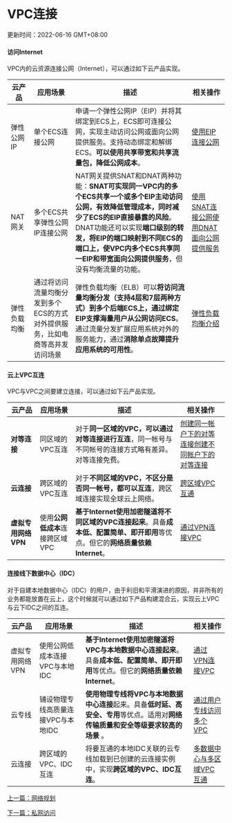 # VPC连接

更新时间：2022-06-16 GMT+08:00

#### 访问Internet

VPC内的云资源连接公网（Internet），可以通过如下云产品实现。

| 云产品       | 应用场景                                                     | 描述                                                         | 相关操作                                                     |
| ------------ | ------------------------------------------------------------ | ------------------------------------------------------------ | ------------------------------------------------------------ |
| 弹性公网IP   | 单个ECS连接公网                                              | 申请一个弹性公网IP（EIP）并将其绑定到ECS上，ECS即可连接公网，实现主动访问公网或面向公网提供服务。支持动态绑定和解绑ECS。**可以使用共享带宽和共享流量包，降低公网成本**。 | [使用EIP连接公网](https://support.huaweicloud.com/qs-vpc/zh-cn_topic_0017816228.html) |
| NAT网关      | 多个ECS共享弹性公网IP连接公网                                | NAT网关提供SNAT和DNAT两种功能：**SNAT可实现同一VPC内的多个ECS共享一个或多个EIP主动访问公网，有效降低管理成本，同时减少了ECS的EIP直接暴露的风险**。DNAT功能还可以实现**端口级别的转发，将EIP的端口映射到不同ECS的端口上，使VPC内多个ECS共享同一EIP和带宽面向公网提供服务**，但没有均衡流量的功能。 | [使用SNAT连接公网](https://support.huaweicloud.com/qs-natgateway/zh-cn_topic_0087895790.html)[使用DNAT面向公网提供服务](https://support.huaweicloud.com/qs-natgateway/nat_qs_0007.html) |
| 弹性负载均衡 | 通过将访问流量均衡分发到多个ECS的方式对外提供服务，比如电商等高并发访问场景 | 弹性负载均衡（ELB）可以**将访问流量均衡分发（支持4层和7层两种方式）到多个后端ECS上，通过绑定EIP支撑海量用户从公网访问ECS**。通过流量分发扩展应用系统对外的服务能力，通过**消除单点故障提升应用系统的可用性**。 | [弹性负载均衡介绍](https://support.huaweicloud.com/productdesc-elb/zh-cn_topic_0015479966.html) |

#### 云上VPC互连

VPC与VPC之间要建立连接，可以通过如下云产品实现。

| 云产品              | 应用场景                        | 描述                                                         | 相关操作                                                     |
| ------------------- | ------------------------------- | ------------------------------------------------------------ | ------------------------------------------------------------ |
| **对等连接**        | 同区域的VPC互连                 | 对于**同一区域的VPC，可以通过对等连接进行互连**，同一帐号与不同帐号的连接方式略有差异。对等连接免费。 | [创建同一帐户下的对等连接](https://support.huaweicloud.com/usermanual-vpc/zh-cn_topic_0046655037.html)[创建不同帐户下的对等连接](https://support.huaweicloud.com/usermanual-vpc/zh-cn_topic_0046655038.html) |
| **云连接**          | 跨区域的VPC互连                 | 对于**不同区域的VPC，不区分是否同一帐号，都可以互连**，跨区域连接实现全球云上网络。 | [跨区域VPC互通](https://support.huaweicloud.com/qs-cc/cc_02_0201.html) |
| **虚拟专用网络VPN** | 使用**公网低成本**连接跨区域VPC | **基于Internet使用加密隧道将不同区域的VPC连接起来**。具备**成本低、配置简单、即开即用**等优点。但它的**网络质量依赖Internet**。 | [通过VPN连接VPC](https://support.huaweicloud.com/bestpractice-vpn/vpn_05_0001.html) |

#### 连接线下数据中心（IDC）

对于自建本地数据中心（IDC）的用户，由于利旧和平滑演进的原因，并非所有的业务都能放置在云上，这个时候就可以通过如下产品构建混合云，实现云上VPC与云下IDC之间的互连。

| 云产品          | 应用场景                           | 描述                                                         | 相关操作                                                     |
| --------------- | ---------------------------------- | ------------------------------------------------------------ | ------------------------------------------------------------ |
| 虚拟专用网络VPN | 使用公网低成本连接VPC与本地IDC     | **基于Internet使用加密隧道将VPC与本地数据中心连接起来**。具备**成本低、配置简单、即开即用**等优点。但它的**网络质量依赖Internet**。 | [通过VPN连接VPC](https://support.huaweicloud.com/bestpractice-vpn/vpn_05_0001.html) |
| 云专线          | 铺设物理专线高质量连接VPC与本地IDC | **使用物理专线将VPC与本地数据中心连接**起来。具备**低时延、高安全、专用**等优点。适用对**网络传输质量和安全等级要求较高的场景** 。 | [通过用户专线访问多个VPC](https://support.huaweicloud.com/bestpractice-dc/dc_05_0004.html) |
| 云连接          | 跨区域的VPC、IDC互连               | 将要互通的本地IDC关联的云专线加载到已创建的云连接实例中，实现**跨区域的VPC、IDC互连**。 | [多数据中心与多区域VPC互通](https://support.huaweicloud.com/qs-cc/cc_02_0301.html) |



[上一篇：网络规划](https://support.huaweicloud.com/bestpractice-vpc/bestpractice_0002.html)

[下一篇：私网访问](https://support.huaweicloud.com/bestpractice-vpc/bestpractice_0007.html)